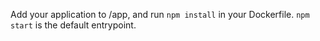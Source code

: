 Add your application to /app, and run ```npm install``` in your Dockerfile. ```npm start``` is the default entrypoint.

